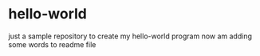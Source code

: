 # hello-world
just a sample repository to create my hello-world program
now am adding some words to readme file
